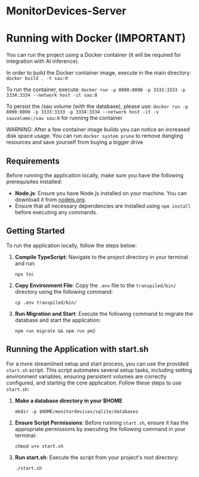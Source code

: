 # MonitorDevices-Server

# Running with Docker (IMPORTANT)

You can run the project using a Docker container (it will be required for integration with AI inference).

In order to build the Docker container image, execute in the main directory:
`docker build . -t sau:0`

To run the container, execute:
`docker run -p 8090:8090 -p 3333:3333 -p 3334:3334 --network host -it sau:0`

To persist the /sau volume (with the database), please use:
`docker run -p 8090:8090 -p 3333:3333 -p 3334:3334 --network host -it -v sauvolume:/sau sau:0` 
for running the container

WARNING:
After a few container image builds you can notice an increased disk space usage. You can run `docker system prune` to remove dangling resources and save yourself from buying a bigger drive

## Requirements

Before running the application locally, make sure you have the following prerequisites installed:

- **Node.js**: Ensure you have Node.js installed on your machine. You can download it from [nodejs.org](https://nodejs.org/).
- Ensure that all necessary dependencies are installed using `npm install` before executing any commands.

## Getting Started

To run the application locally, follow the steps below:

1. **Compile TypeScript**: Navigate to the project directory in your terminal and run:
    ```
    npx tsc
    ```

2. **Copy Environment File**: Copy the `.env` file to the `transpiled/bin/` directory using the following command:
    ```
    cp .env transpiled/bin/
    ```

3. **Run Migration and Start**: Execute the following command to migrate the database and start the application:
    ```
    npm run migrate && npm run pm2
    ```

## Running the Application with start.sh

For a more streamlined setup and start process, you can use the provided `start.sh` script. This script automates several setup tasks, including setting environment variables, ensuring persistent volumes are correctly configured, and starting the core application. Follow these steps to use `start.sh`:

1. **Make a database directory in your $HOME**
    ```
    mkdir -p $HOME/monitordevices/sqlite/databases
    ```

2. **Ensure Script Permissions**: Before running `start.sh`, ensure it has the appropriate permissions by executing the following command in your terminal:
    ```
    chmod u+x start.sh
    ```

3. **Run start.sh**: Execute the script from your project's root directory:
    ```
    ./start.sh
    ```
